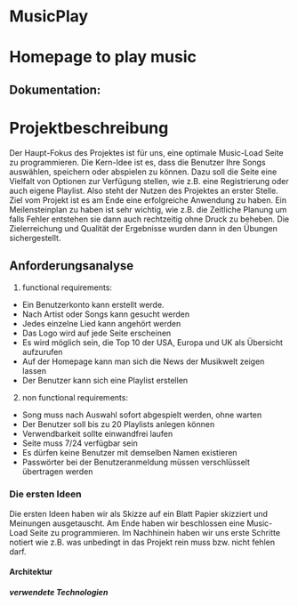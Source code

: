 MusicPlay
=========

# Homepage to play music


## Dokumentation:


# Projektbeschreibung #

Der Haupt-Fokus des Projektes ist für uns, eine optimale Music-Load Seite zu programmieren. 
Die Kern-Idee ist es, dass die Benutzer Ihre Songs auswählen, speichern oder abspielen zu können. 
Dazu soll die Seite eine Vielfalt von Optionen zur Verfügung stellen, wie z.B. eine Registrierung oder auch eigene Playlist. 
Also steht der Nutzen des Projektes an erster Stelle. Ziel vom Projekt ist es am Ende eine erfolgreiche Anwendung zu haben.
Ein Meilensteinplan zu haben ist sehr wichtig, wie z.B. die Zeitliche Planung um falls Fehler entstehen sie dann auch rechtzeitig ohne Druck zu beheben. 
Die Zielerreichung und Qualität der Ergebnisse wurden dann in den Übungen sichergestellt.

## Anforderungsanalyse ##

1. functional requirements:

- Ein Benutzerkonto kann erstellt werde.
- Nach Artist oder Songs kann gesucht werden
- Jedes einzelne Lied kann angehört werden
- Das Logo wird auf jede Seite erscheinen
- Es wird möglich sein, die Top 10 der USA, Europa  und UK als Übersicht aufzurufen
- Auf der Homepage kann man sich die News der Musikwelt zeigen lassen
- Der Benutzer kann sich eine Playlist erstellen

2. non functional requirements:

- Song muss nach Auswahl sofort abgespielt werden, ohne warten
- Der Benutzer soll bis zu 20 Playlists anlegen können
- Verwendbarkeit sollte einwandfrei laufen
- Seite muss 7/24 verfügbar sein
- Es dürfen keine Benutzer mit demselben Namen existieren
- Passwörter bei der Benutzeranmeldung müssen verschlüsselt übertragen werden


### Die ersten Ideen ###

Die ersten Ideen haben wir als Skizze auf ein Blatt Papier skizziert und Meinungen ausgetauscht.
Am Ende haben wir beschlossen eine Music-Load Seite zu programmieren.
Im Nachhinein haben wir uns erste Schritte notiert wie z.B. was unbedingt in das Projekt rein muss bzw. nicht fehlen darf.


#### Architektur ####

##### verwendete Technologien ####



